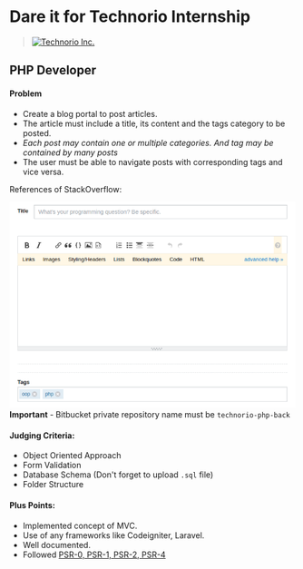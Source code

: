 # Dare it for Technorio Internship

> [![Technorio Inc.](https://technorio.com/wp-content/uploads/2015/09/small_logo.png)](https://technorio.com)

## PHP Developer

#### Problem

* Create a blog portal to post articles.
* The article must include a title, its content and the tags category to be posted. 
* *Each post may contain one or multiple categories. And tag may be contained by many posts*
* The user must be able to navigate posts with corresponding tags and vice versa.

References of StackOverflow:

[![StackOverflow](picture.png)](http://stackoverflow.com/questions/ask)
**Important** - Bitbucket private repository name must be `technorio-php-back`

#### Judging Criteria:

* Object Oriented Approach
* Form Validation
* Database Schema (Don't forget to upload `.sql` file)
* Folder Structure

#### Plus Points:

* Implemented concept of MVC.
* Use of any frameworks like Codeigniter, Laravel.
* Well documented.
* Followed [PSR-0, PSR-1, PSR-2, PSR-4](https://gist.github.com/exanup/709e9b24414d9bba1ea64a14844f1f1f)

